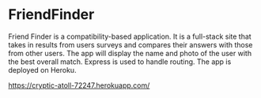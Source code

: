 # FriendFinder

Friend Finder is a compatibility-based application. It is a full-stack site that takes in results from users surveys and compares their answers with those from other users. The app will display the name and photo of the user with the best overall match. Express is used to handle routing. The app is deployed on Heroku. 

https://cryptic-atoll-72247.herokuapp.com/
